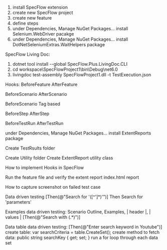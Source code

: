 1. install SpecFlow extension
2. create new SpecFlow project
3. create new feature
4. define steps
5. under Dependencies, Manage NuGet Packages... install Selenium.WebDriver pacakge
6. under Dependencies, Manage NuGet Packages... install DotNetSeleniumExtras.WaitHelpers package

SpecFlow Living Doc:
1. dotnet tool install --global SpecFlow.Plus.LivingDoc.CLI
2. cd workspace\SpecFlowProject1\bin\Debug\net6.0
3. livingdoc test-assembly SpecFlowProject1.dll -t TestExecution.json

Hooks:
BeforeFeature
AfterFeature

BeforeScenario
AfterScenario

BeforeScenario Tag based

BeforeStep
AfterStep

BeforeTestRun
AfterTestRun

under Dependencies, Manage NuGet Packages... install ExtentReports package

Create TestRsults folder

Create Utility folder
Create ExtentReport utility class

How to implement Hooks in SpecFlow

Run the feature file and verify the extent report index.html report

How to capture screenshot on failed test case

Data driven testing
	[Then(@"Search for '([^']*)'")]
	Then Search for 'parameters'

Examples data driven testing: Scenario Outline, Examples, | header |, | values |
	[Then(@"Search with (.*)")]

Data table data driven testing:
	[Then(@"Enter search keyword in Youtube")]
	create table: var searchCriteria = table.CreateSet<SearchKeyTestData>();
	create method to fetch data: public string searchKey { get; set; }
	run a for loop through each data set